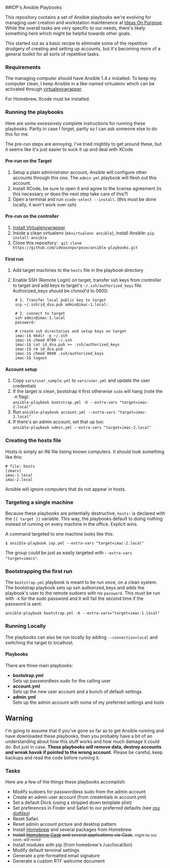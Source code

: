 ##IOP's Ansible Playbooks

This repository contains a set of Ansible playbooks we're evolving for managing user creation and workstation maintenence at [Ideas On Purpose][iop]. While the overall tasks are very specific to our needs, there's likely something here which might be helpful towards other goals. 

This started out as a basic recipe to eliminate some of the repetitive drudgery of creating and setting up accounts, but it's becoming more of a general toolkit for all sorts of repetitive tasks.

### Requirements

The managing computer should have Ansible 1.4.x installed. To keep my computer clean, I keep Ansible in a like-named virtualenv which can be activated through [virtualenvwrapper][venvw].

For Homebrew, Xcode must be installed. 

### Running the playbooks

Here are some excessively complete instructions for running these playbooks. Partly in case I forget, partly so I can ask someone else to do this for me. 

The pre-run steps are annoying. I've tried mightily to get around these, but it seems like it's just easier to suck it up and deal with XCode

#### Pre-run on the Target
1. Setup a plain administrator account, Ansible will configure other accounts through this one. The `admin.yml` playbook will flesh out this account. 
2. Install XCode, be sure to open it and agree to the license agreement (is this necessary or does the next step take care of this?)
3. Open a terminal and run `xcode-select --install`. (this must be done locally, it won't work over ssh)

#### Pre-run on the controller
1. [Install Virtualenvwrapper][venvw install]
2. Inside a clean virtualenv (`mkvirtualenv ansible`), install Ansible:
        `pip install ansible`
3. Clone this repository: ` git clone https://github.com/ideasonpurpose/ansible-playbooks.git`


#### First run
1. Add target machines to the `hosts` file in the playbook directory
2. Enable SSH (Remote Login) on target, transfer ssh keys from controller to target and add keys to target's `~/.ssh/authorized_keys` file. Authorized_keys should be chmod'd to 0600:
    
        # 1. Transfer local public key to target
        scp ~/.ssh/id_dsa.pub admin@imac-1.local:

        # 2. connect to target
        ssh admin@imac-1.local
        password:

        # create ssh directories and setup keys on target
        imac-1$ mkdir -p ~/.ssh
        imac-1$ chmod 0700 ~/.ssh
        imac-1$ cat id_dsa.pub >> .ssh/authorized_keys
        imac-1$ rm id_dsa.pub
        imac-1$ chmod 0600 .ssh/authorized_keys
        imac-1$ logout

#### Account setup
1. Copy `vars/user_sample.yml` to `vars/user.yml` and update the user credentials
4. If the target is clean, bootstrap it first otherwise `sudo` will hang (note the `-K` flag):  
    `ansible-playbook bootstrap.yml -K --extra-vars "target=imac-2.local"`
5. Run `ansible-playbook account.yml --extra-vars "target=imac-2.local"`
6. If there's an admin account, set that up too:  
    `ansible-playbook admin.yml --extra-vars "target=imac-2.local"`



### Creating the hosts file

Hosts is simply an INI file listing known computers. It should look something like this:

    # file: hosts
    [imacs]
    imac-1.local
    imac-2.local

Ansible will ignore computers that do not appear in hosts.

### Targeting a single machine 
Because these playbooks are potentially destructive, `hosts:` is declared with the `{{ target }}` variable. This way, the playbooks default to doing nothing instead of running on every machine in the office. Explicit wins. 

A command targeted to one machine looks like this:

    $ ansible-playbook iop.yml --extra-vars "target=imac-2.local"

The group could be just as easily targeted with `--extra-vars "target=imacs"`.

### Bootstrapping the first run

The `bootstrap.yml` playbook is meant to be run once, on a clean system. The bootstrap playbook sets up ssh authorized_keys and adds the playbook's user to the remote sudoers with no `password`. This must be run with `-K` for the sudo password and it will fail the second time if the password is sent:

    ansible-playbook bootstrap.yml -K --extra-vars="target=imac-1.local"


### Running Locally
The playbooks can also be run locally by adding `--connection=local` and switching the target to localhost.

#### Playbooks
There are three main playbooks:

* **bootstrap.yml**  
    Sets up passwordless sudo for the calling user
* **account.yml**  
    Sets up the new user account and a bunch of default settings
* **admin.yml**  
    Sets up the admin account with some of my preferred settings and tools


## Warning
I'm going to assume that if you've gone so far as to get Ansible running and have downloaded these playbooks, then you probably have a bit of an understanding about how this stuff works and how much damage it could do. But just in case, **These playbooks will remove data, destroy accounts and wreak havok if pointed to the wrong account.** Please be careful, keep backups and read the code before running it.

### Tasks
Here are a few of the things these playbooks accomplish:

* Modify sudoers for passwordless sudo from the admin account
* Create an admin user account (from credentials in account.yml)
* Set a default Dock (using a stripped down template plist)
* Set preferences in Finder and Safari to our preferred defaults (see [osx dotfiles][dotfiles])
* Reset Safari
* Reset admin account picture and desktop pattern
* Install [Homebrew][] and several packages from Homebrew
* <strike>Install [Homebrew Cask][cask] and several applications via Cask.</strike> <small>*might be too soon, will revisit*</small>
* Install modules with pip (from homebrew's /usr/local/bin)
* Modify default terminal settings
* Generate a pre-formatted email signature
* Generate a custom RTF welcome document


[iop]: http://ideasonpurpose.com
[dotfiles]: https://github.com/mathiasbynens/dotfiles/blob/master/.osx
[homebrew]: http://brew.sh
[cask]: https://github.com/phinze/homebrew-cask
[venvw]: https://bitbucket.org/dhellmann/virtualenvwrapper/
[venvw install]: http://virtualenvwrapper.readthedocs.org/en/latest/install.html
